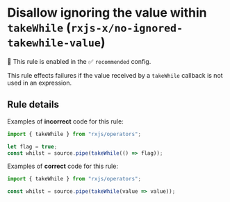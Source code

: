 # Disallow ignoring the value within `takeWhile` (`rxjs-x/no-ignored-takewhile-value`)

💼 This rule is enabled in the ✅ `recommended` config.

<!-- end auto-generated rule header -->

This rule effects failures if the value received by a `takeWhile` callback is not used in an expression.

## Rule details

Examples of **incorrect** code for this rule:

```ts
import { takeWhile } from "rxjs/operators";

let flag = true;
const whilst = source.pipe(takeWhile(() => flag));
```

Examples of **correct** code for this rule:

```ts
import { takeWhile } from "rxjs/operators";

const whilst = source.pipe(takeWhile(value => value));
```
